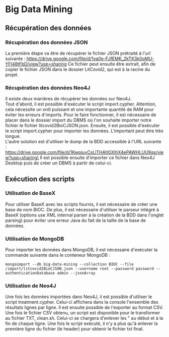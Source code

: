 # Big Data Mining

## Récupération des données

### Récupération des données JSON

La première étape va être de récupérer le fichier JSON prétraité à l'url suivante : https://drive.google.com/file/d/1ya0e-FJfEMK_2kTK3k0oMU-YFl48tFbD/view?usp=sharing
Ce fichier peut ensuite être extrait, afin de copier le fichier JSON dans le dossier LitCovid2, qui est à la racine du projet.

### Récupération des données Neo4J

Il existe deux manières de récupérer les données sur Neo4J.\
Tout d'abord, il est possible d'exécuter le script import.cypher. Attention, cela nécessite un ordi puissant et une importante quantité de RAM pour éviter les erreurs d'imports. Pour le faire fonctionner, il est nécessaire de placer dans le dossier import du DBMS où l'on souhaite importer notre fichier le fichier litcovid2BioCJSON.json. Ensuite, il est possible d'exécuter le script import.cypher pour importer les données. L'important peut être très longue.\
L'autre solution est d'utiliser le dump de la BDD accessible à l'URL suivante : https://drive.google.com/file/d/1KwpiuvCsLlTHAltGXlhX4ePAWHLUU9qs/view?usp=sharing\
Il est possible ensuite d'importer ce fichier dans Neo4J Desktop puis de créer un DBMS à partir de celui-ci.

## Exécution des scripts

### Utilisation de BaseX

Pour utiliser BaseX avec les scripts fournis, il est nécessaire de créer une base de nom BIOC. De plus, il est nécessaire d'utiliser le parseur intégré à BaseX (options use XML internal parser à la création de la BDD dans l'onglet parsing) pour éviter une erreur Java du fait de la taille de la base de données.

### Utilisation de MongoDB

Pour importer les données dans MongoDB, il est nécessaire d'exécuter la commande suivante dans le conteneur MongoDB : 
```
mongoimport --db big-data-mining --collection BIOC --file /import/litcovid2BioCJSON.json --username root --password password --authenticationDatabase admin --jsonArray
```

### Utilisation de Neo4J

Une fois les données importées dans Neo4J, il est possible d'utiliser le script treatment.cypher. Celui-ci affichera dans la console l'ensemble des résultats lignes par ligne. Il est ensuite possible de l'exporter au format CSV. Une fois le fichier CSV obtenu, un script est disponible pour le transformer au fichier TXT, clean.sh. Celui-ci se chargera d'enlever les " au début et à la fin de chaque ligne. Une fois le script exécuté, il n'y a plus qu'à enlever la première ligne du fichier (le header) pour obtenir le fichier txt final.